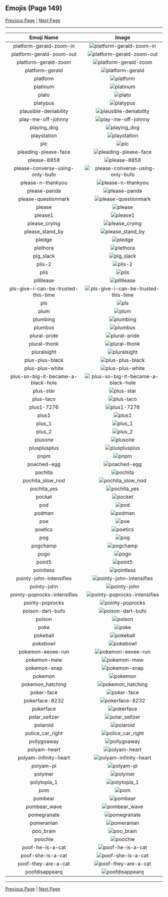 
## Emojis (Page 149)

[Previous Page](/docs/hc/page-p-0148.md)
  | [Next Page](/docs/hc/page-p-0150.md)

<hr />

|Emoji Name|Image|
| :-: | :-: |
|platform-gerald-zoom-in| ![platform-gerald-zoom-in](/emojis/hc/platform-gerald-zoom-in.gif)|
|platform-gerald-zoom-out| ![platform-gerald-zoom-out](/emojis/hc/platform-gerald-zoom-out.gif)|
|platform-gerald-zoom| ![platform-gerald-zoom](/emojis/hc/platform-gerald-zoom.gif)|
|platform-gerald| ![platform-gerald](/emojis/hc/platform-gerald.gif)|
|platform| ![platform](/emojis/hc/platform.png)|
|platinum| ![platinum](/emojis/hc/platinum.jpg)|
|plato| ![plato](/emojis/hc/plato.png)|
|platypus| ![platypus](/emojis/hc/platypus.gif)|
|plausible-deniability| ![plausible-deniability](/emojis/hc/plausible-deniability.png)|
|play-me-off-johnny| ![play-me-off-johnny](/emojis/hc/play-me-off-johnny.gif)|
|playing_dog| ![playing_dog](/emojis/hc/playing_dog.gif)|
|playstation| ![playstation](/emojis/hc/playstation.png)|
|plc| ![plc](/emojis/hc/plc.png)|
|pleading-please-face| ![pleading-please-face](/emojis/hc/pleading-please-face.gif)|
|please-8858| ![please-8858](/emojis/hc/please-8858.png)|
|please-converse-using-only-bufo| ![please-converse-using-only-bufo](/emojis/hc/please-converse-using-only-bufo.png)|
|please-n-thankyou| ![please-n-thankyou](/emojis/hc/please-n-thankyou.png)|
|please-panda| ![please-panda](/emojis/hc/please-panda.png)|
|please-questionmark| ![please-questionmark](/emojis/hc/please-questionmark.png)|
|please| ![please](/emojis/hc/please.png)|
|please1| ![please1](/emojis/hc/please1.jpg)|
|please_crying| ![please_crying](/emojis/hc/please_crying.png)|
|please_stand_by| ![please_stand_by](/emojis/hc/please_stand_by.gif)|
|pledge| ![pledge](/emojis/hc/pledge.png)|
|plethora| ![plethora](/emojis/hc/plethora.jpg)|
|plg_slack| ![plg_slack](/emojis/hc/plg_slack.png)|
|plis-2| ![plis-2](/emojis/hc/plis-2.png)|
|plis| ![plis](/emojis/hc/plis.png)|
|plllllease| ![plllllease](/emojis/hc/plllllease.png)|
|pls-give-i-can-be-trusted-this-time| ![pls-give-i-can-be-trusted-this-time](/emojis/hc/pls-give-i-can-be-trusted-this-time.png)|
|pls| ![pls](/emojis/hc/pls.png)|
|plum| ![plum](/emojis/hc/plum.png)|
|plumbing| ![plumbing](/emojis/hc/plumbing.jpg)|
|plumbus| ![plumbus](/emojis/hc/plumbus.png)|
|plural-pride| ![plural-pride](/emojis/hc/plural-pride.png)|
|plural-thonk| ![plural-thonk](/emojis/hc/plural-thonk.png)|
|pluralsight| ![pluralsight](/emojis/hc/pluralsight.png)|
|plus-plus-black| ![plus-plus-black](/emojis/hc/plus-plus-black.png)|
|plus-plus-white| ![plus-plus-white](/emojis/hc/plus-plus-white.png)|
|plus-so-big-it-became-a-black-hole| ![plus-so-big-it-became-a-black-hole](/emojis/hc/plus-so-big-it-became-a-black-hole.jpg)|
|plus-star| ![plus-star](/emojis/hc/plus-star.png)|
|plus-taco| ![plus-taco](/emojis/hc/plus-taco.png)|
|plus1-7276| ![plus1-7276](/emojis/hc/plus1-7276.png)|
|plus1| ![plus1](/emojis/hc/plus1.png)|
|plus_1| ![plus_1](/emojis/hc/plus_1.png)|
|plus_2| ![plus_2](/emojis/hc/plus_2.png)|
|plusone| ![plusone](/emojis/hc/plusone.png)|
|plusplusplus| ![plusplusplus](/emojis/hc/plusplusplus.png)|
|pnpm| ![pnpm](/emojis/hc/pnpm.png)|
|poached-egg| ![poached-egg](/emojis/hc/poached-egg.png)|
|pochita| ![pochita](/emojis/hc/pochita.png)|
|pochita_slow_nod| ![pochita_slow_nod](/emojis/hc/pochita_slow_nod.gif)|
|pochita_yes| ![pochita_yes](/emojis/hc/pochita_yes.gif)|
|pocket| ![pocket](/emojis/hc/pocket.png)|
|pod| ![pod](/emojis/hc/pod.png)|
|podman| ![podman](/emojis/hc/podman.png)|
|poe| ![poe](/emojis/hc/poe.png)|
|poetics| ![poetics](/emojis/hc/poetics.jpg)|
|pog| ![pog](/emojis/hc/pog.png)|
|pogchamp| ![pogchamp](/emojis/hc/pogchamp.jpg)|
|pogo| ![pogo](/emojis/hc/pogo.png)|
|point5| ![point5](/emojis/hc/point5.png)|
|pointless| ![pointless](/emojis/hc/pointless.png)|
|pointy-john-intensifies| ![pointy-john-intensifies](/emojis/hc/pointy-john-intensifies.gif)|
|pointy-john| ![pointy-john](/emojis/hc/pointy-john.png)|
|pointy-poprocks-intensifies| ![pointy-poprocks-intensifies](/emojis/hc/pointy-poprocks-intensifies.gif)|
|pointy-poprocks| ![pointy-poprocks](/emojis/hc/pointy-poprocks.png)|
|poison-dart-bufo| ![poison-dart-bufo](/emojis/hc/poison-dart-bufo.png)|
|poison| ![poison](/emojis/hc/poison.png)|
|poke| ![poke](/emojis/hc/poke.gif)|
|pokeball| ![pokeball](/emojis/hc/pokeball.png)|
|pokebowl| ![pokebowl](/emojis/hc/pokebowl.png)|
|pokemon-eevee-run| ![pokemon-eevee-run](/emojis/hc/pokemon-eevee-run.gif)|
|pokemon-mew| ![pokemon-mew](/emojis/hc/pokemon-mew.png)|
|pokemon-snap| ![pokemon-snap](/emojis/hc/pokemon-snap.png)|
|pokemon| ![pokemon](/emojis/hc/pokemon.png)|
|pokemon_hatching| ![pokemon_hatching](/emojis/hc/pokemon_hatching.gif)|
|poker-face| ![poker-face](/emojis/hc/poker-face.png)|
|pokerface-8232| ![pokerface-8232](/emojis/hc/pokerface-8232.png)|
|pokerface| ![pokerface](/emojis/hc/pokerface.png)|
|polar_seltzer| ![polar_seltzer](/emojis/hc/polar_seltzer.png)|
|polaroid| ![polaroid](/emojis/hc/polaroid.png)|
|police_car_right| ![police_car_right](/emojis/hc/police_car_right.png)|
|pollygoaway| ![pollygoaway](/emojis/hc/pollygoaway.png)|
|polyam-heart| ![polyam-heart](/emojis/hc/polyam-heart.png)|
|polyam-infinity-heart| ![polyam-infinity-heart](/emojis/hc/polyam-infinity-heart.png)|
|polyam-pi| ![polyam-pi](/emojis/hc/polyam-pi.png)|
|polymer| ![polymer](/emojis/hc/polymer.png)|
|polytopia_1| ![polytopia_1](/emojis/hc/polytopia_1.png)|
|pom| ![pom](/emojis/hc/pom.jpg)|
|pombear| ![pombear](/emojis/hc/pombear.png)|
|pombear_wave| ![pombear_wave](/emojis/hc/pombear_wave.jpg)|
|pomegranate| ![pomegranate](/emojis/hc/pomegranate.png)|
|pomeranian| ![pomeranian](/emojis/hc/pomeranian.png)|
|poo_brain| ![poo_brain](/emojis/hc/poo_brain.gif)|
|poochie| ![poochie](/emojis/hc/poochie.png)|
|poof-he-is-a-cat| ![poof-he-is-a-cat](/emojis/hc/poof-he-is-a-cat.png)|
|poof-she-is-a-cat| ![poof-she-is-a-cat](/emojis/hc/poof-she-is-a-cat.png)|
|poof-they-are-a-cat| ![poof-they-are-a-cat](/emojis/hc/poof-they-are-a-cat.png)|
|poofdisappearq| ![poofdisappearq](/emojis/hc/poofdisappearq.gif)|

<hr/>

[Previous Page](/docs/hc/page-p-0148.md)
  | [Next Page](/docs/hc/page-p-0150.md)